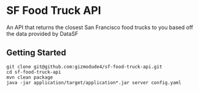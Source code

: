 # SF Food Truck API

An API that returns the closest San Francisco food trucks to you based off the data provided by DataSF

## Getting Started

    git clone git@github.com:gizmodude4/sf-food-truck-api.git
    cd sf-food-truck-api
    mvn clean package
    java -jar application/target/application*.jar server config.yaml